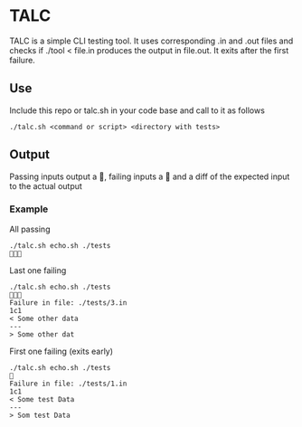 # TALC

TALC is a simple CLI testing tool. It uses corresponding .in and .out files and checks if ./tool < file.in produces the output in file.out. It exits after the first failure.

## Use
Include this repo or talc.sh in your code base and call to it as follows

```
./talc.sh <command or script> <directory with tests>
```

## Output
Passing inputs output a 🔵, failing inputs a 🔴 and a diff of the expected input to the actual output

### Example

All passing 
```
./talc.sh echo.sh ./tests
🔵🔵🔵
```

Last one failing 
```
./talc.sh echo.sh ./tests
🔵🔵🔴
Failure in file: ./tests/3.in
1c1
< Some other data
---
> Some other dat
```

First one failing (exits early)
```
./talc.sh echo.sh ./tests
🔴
Failure in file: ./tests/1.in
1c1
< Some test Data
---
> Som test Data
```
